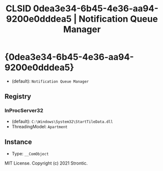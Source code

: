 ﻿---
title: "CLSID 0dea3e34-6b45-4e36-aa94-9200e0dddea5 | Notification Queue Manager"
excerpt: What is COM-Object CLSID 0dea3e34-6b45-4e36-aa94-9200e0dddea5?
---

# {0dea3e34-6b45-4e36-aa94-9200e0dddea5}

* (default): `Notification Queue Manager`

## Registry


### InProcServer32

* (default): `C:\Windows\System32\StartTileData.dll`
* ThreadingModel: `Apartment`

## Instance

* Type: `__ComObject`

MIT License. Copyright (c) 2021 Strontic.


